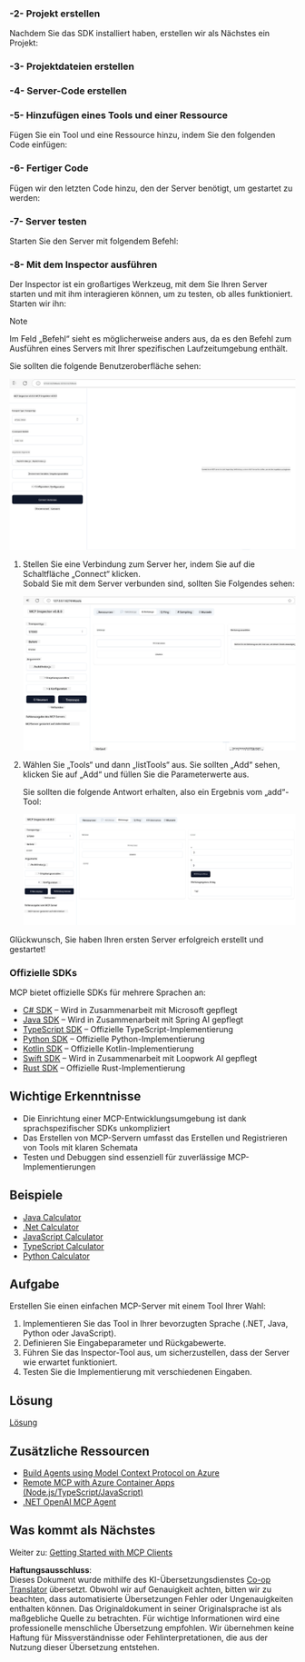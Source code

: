 <!--
CO_OP_TRANSLATOR_METADATA:
{
  "original_hash": "bf05718d019040cf0c7d4ccc6d6a1a88",
  "translation_date": "2025-06-13T05:50:23+00:00",
  "source_file": "03-GettingStarted/01-first-server/README.md",
  "language_code": "de"
}
-->
### -2- Projekt erstellen

Nachdem Sie das SDK installiert haben, erstellen wir als Nächstes ein Projekt:

### -3- Projektdateien erstellen

### -4- Server-Code erstellen

### -5- Hinzufügen eines Tools und einer Ressource

Fügen Sie ein Tool und eine Ressource hinzu, indem Sie den folgenden Code einfügen:

### -6- Fertiger Code

Fügen wir den letzten Code hinzu, den der Server benötigt, um gestartet zu werden:

### -7- Server testen

Starten Sie den Server mit folgendem Befehl:

### -8- Mit dem Inspector ausführen

Der Inspector ist ein großartiges Werkzeug, mit dem Sie Ihren Server starten und mit ihm interagieren können, um zu testen, ob alles funktioniert. Starten wir ihn:

> [!NOTE]
> Im Feld „Befehl“ sieht es möglicherweise anders aus, da es den Befehl zum Ausführen eines Servers mit Ihrer spezifischen Laufzeitumgebung enthält.

Sie sollten die folgende Benutzeroberfläche sehen:

![Connect](../../../../translated_images/connect.141db0b2bd05f096fb1dd91273771fd8b2469d6507656c3b0c9df4b3c5473929.de.png)

1. Stellen Sie eine Verbindung zum Server her, indem Sie auf die Schaltfläche „Connect“ klicken.  
   Sobald Sie mit dem Server verbunden sind, sollten Sie Folgendes sehen:

   ![Connected](../../../../translated_images/connected.73d1e042c24075d386cacdd4ee7cd748c16364c277d814e646ff2f7b5eefde85.de.png)

2. Wählen Sie „Tools“ und dann „listTools“ aus. Sie sollten „Add“ sehen, klicken Sie auf „Add“ und füllen Sie die Parameterwerte aus.

   Sie sollten die folgende Antwort erhalten, also ein Ergebnis vom „add“-Tool:

   ![Result of running add](../../../../translated_images/ran-tool.a5a6ee878c1369ec1e379b81053395252a441799dbf23416c36ddf288faf8249.de.png)

Glückwunsch, Sie haben Ihren ersten Server erfolgreich erstellt und gestartet!

### Offizielle SDKs

MCP bietet offizielle SDKs für mehrere Sprachen an:  
- [C# SDK](https://github.com/modelcontextprotocol/csharp-sdk) – Wird in Zusammenarbeit mit Microsoft gepflegt  
- [Java SDK](https://github.com/modelcontextprotocol/java-sdk) – Wird in Zusammenarbeit mit Spring AI gepflegt  
- [TypeScript SDK](https://github.com/modelcontextprotocol/typescript-sdk) – Offizielle TypeScript-Implementierung  
- [Python SDK](https://github.com/modelcontextprotocol/python-sdk) – Offizielle Python-Implementierung  
- [Kotlin SDK](https://github.com/modelcontextprotocol/kotlin-sdk) – Offizielle Kotlin-Implementierung  
- [Swift SDK](https://github.com/modelcontextprotocol/swift-sdk) – Wird in Zusammenarbeit mit Loopwork AI gepflegt  
- [Rust SDK](https://github.com/modelcontextprotocol/rust-sdk) – Offizielle Rust-Implementierung

## Wichtige Erkenntnisse

- Die Einrichtung einer MCP-Entwicklungsumgebung ist dank sprachspezifischer SDKs unkompliziert  
- Das Erstellen von MCP-Servern umfasst das Erstellen und Registrieren von Tools mit klaren Schemata  
- Testen und Debuggen sind essenziell für zuverlässige MCP-Implementierungen

## Beispiele

- [Java Calculator](../samples/java/calculator/README.md)  
- [.Net Calculator](../../../../03-GettingStarted/samples/csharp)  
- [JavaScript Calculator](../samples/javascript/README.md)  
- [TypeScript Calculator](../samples/typescript/README.md)  
- [Python Calculator](../../../../03-GettingStarted/samples/python)

## Aufgabe

Erstellen Sie einen einfachen MCP-Server mit einem Tool Ihrer Wahl:  
1. Implementieren Sie das Tool in Ihrer bevorzugten Sprache (.NET, Java, Python oder JavaScript).  
2. Definieren Sie Eingabeparameter und Rückgabewerte.  
3. Führen Sie das Inspector-Tool aus, um sicherzustellen, dass der Server wie erwartet funktioniert.  
4. Testen Sie die Implementierung mit verschiedenen Eingaben.

## Lösung

[Lösung](./solution/README.md)

## Zusätzliche Ressourcen

- [Build Agents using Model Context Protocol on Azure](https://learn.microsoft.com/azure/developer/ai/intro-agents-mcp)  
- [Remote MCP with Azure Container Apps (Node.js/TypeScript/JavaScript)](https://learn.microsoft.com/samples/azure-samples/mcp-container-ts/mcp-container-ts/)  
- [.NET OpenAI MCP Agent](https://learn.microsoft.com/samples/azure-samples/openai-mcp-agent-dotnet/openai-mcp-agent-dotnet/)

## Was kommt als Nächstes

Weiter zu: [Getting Started with MCP Clients](/03-GettingStarted/02-client/README.md)

**Haftungsausschluss**:  
Dieses Dokument wurde mithilfe des KI-Übersetzungsdienstes [Co-op Translator](https://github.com/Azure/co-op-translator) übersetzt. Obwohl wir auf Genauigkeit achten, bitten wir zu beachten, dass automatisierte Übersetzungen Fehler oder Ungenauigkeiten enthalten können. Das Originaldokument in seiner Originalsprache ist als maßgebliche Quelle zu betrachten. Für wichtige Informationen wird eine professionelle menschliche Übersetzung empfohlen. Wir übernehmen keine Haftung für Missverständnisse oder Fehlinterpretationen, die aus der Nutzung dieser Übersetzung entstehen.